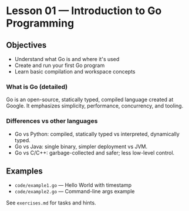 # Lesson 01 — Introduction to Go Programming

## Objectives
- Understand what Go is and where it's used
- Create and run your first Go program
- Learn basic compilation and workspace concepts

### What is Go (detailed)
Go is an open-source, statically typed, compiled language created at Google. It emphasizes simplicity, performance, concurrency, and tooling.

### Differences vs other languages
- Go vs Python: compiled, statically typed vs interpreted, dynamically typed.
- Go vs Java: single binary, simpler deployment vs JVM.
- Go vs C/C++: garbage-collected and safer; less low-level control.


## Examples
- `code/example1.go` — Hello World with timestamp
- `code/example2.go` — Command-line args example

See `exercises.md` for tasks and hints.
